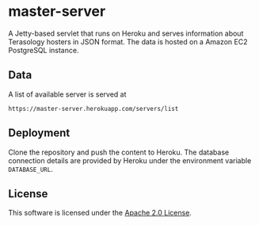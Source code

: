 master-server
=========

A Jetty-based servlet that runs on Heroku and serves information about Terasology hosters in JSON format.
The data is hosted on a Amazon EC2 PostgreSQL instance.

Data
-----------
A list of available server is served at 

    https://master-server.herokuapp.com/servers/list

Deployment
-------------

Clone the repository and push the content to Heroku. The database connection details are provided by Heroku under the environment variable `DATABASE_URL`.

License
-------------

This software is licensed under the [Apache 2.0 License](http://www.apache.org/licenses/LICENSE-2.0.html).

